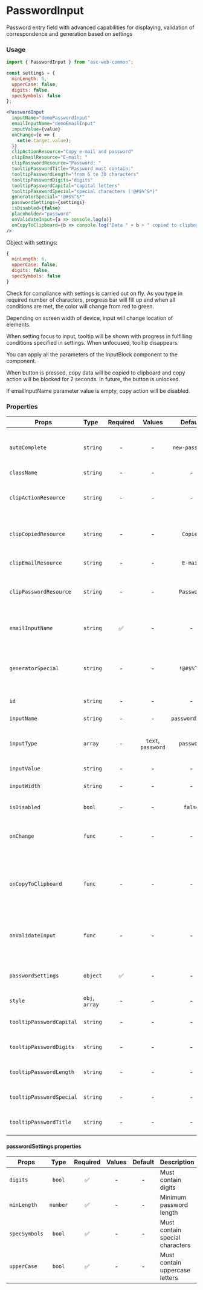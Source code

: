 # PasswordInput

Password entry field with advanced capabilities for displaying, validation of correspondence and generation based on settings

### Usage

```js
import { PasswordInput } from "asc-web-common";
```

```js
const settings = {
  minLength: 6,
  upperCase: false,
  digits: false,
  specSymbols: false
};
```

```jsx
<PasswordInput
  inputName="demoPasswordInput"
  emailInputName="demoEmailInput"
  inputValue={value}
  onChange={e => {
    set(e.target.value);
  }}
  clipActionResource="Copy e-mail and password"
  clipEmailResource="E-mail: "
  clipPasswordResource="Password: "
  tooltipPasswordTitle="Password must contain:"
  tooltipPasswordLength="from 6 to 30 characters"
  tooltipPasswordDigits="digits"
  tooltipPasswordCapital="capital letters"
  tooltipPasswordSpecial="special characters (!@#$%^&*)"
  generatorSpecial="!@#$%^&*"
  passwordSettings={settings}
  isDisabled={false}
  placeholder="password"
  onValidateInput={a => console.log(a)}
  onCopyToClipboard={b => console.log("Data " + b + " copied to clipboard")}
/>
```

Object with settings:

```js
{
  minLength: 6,
  upperCase: false,
  digits: false,
  specSymbols: false
}
```

Check for compliance with settings is carried out on fly. As you type in required number of characters, progress bar will fill up and when all conditions are met, the color will change from red to green.

Depending on screen width of device, input will change location of elements.

When setting focus to input, tooltip will be shown with progress in fulfilling conditions specified in settings. When unfocused, tooltip disappears.

You can apply all the parameters of the InputBlock component to the component.

When button is pressed, copy data will be copied to clipboard and copy action will be blocked for 2 seconds. In future, the button is unlocked.

If emailInputName parameter value is empty, copy action will be disabled.

### Properties

| Props                    | Type           | Required |       Values       |     Default     | Description                                                           |
| ------------------------ | :------------- | :------: | :----------------: | :-------------: | --------------------------------------------------------------------- |
| `autoComplete`           | `string`       |    -     |         -          | `new-password`  | Allows you to set the component auto-complete                         |
| `className`              | `string`       |    -     |         -          |        -        | Accepts class                                                         |
| `clipActionResource`     | `string`       |    -     |         -          |        -        | Translation of text for copying email data and password               |
| `clipCopiedResource`     | `string`       |    -     |         -          |    `Copied`     | Text translation copy action to copy                                  |
| `clipEmailResource`      | `string`       |    -     |         -          |    `E-mail`     | Text translation email to copy                                        |
| `clipPasswordResource`   | `string`       |    -     |         -          |   `Password`    | Text translation password to copy                                     |
| `emailInputName`         | `string`       |    ✅    |         -          |        -        | Required to associate password field with email field                 |
| `generatorSpecial`       | `string`       |    -     |         -          |   `!@#$%^&*`    | Set of special characters for password generator and validator        |
| `id`                     | `string`       |    -     |         -          |        -        | Allows you to set the component id                                    |
| `inputName`              | `string`       |    -     |         -          | `passwordInput` | Input name                                                            |
| `inputType`              | `array`        |    -     | `text`, `password` |   `password`    | It is necessary for correct display of values ​​inside input          |
| `inputValue`             | `string`       |    -     |         -          |        -        | Input value                                                           |
| `inputWidth`             | `string`       |    -     |         -          |        -        | If you need to set input width manually                               |
| `isDisabled`             | `bool`         |    -     |         -          |     `false`     | Set input disabled                                                    |
| `onChange`               | `func`         |    -     |         -          |        -        | Will be triggered whenever an PasswordInput typing                    |
| `onCopyToClipboard`      | `func`         |    -     |         -          |        -        | Will be triggered if you press copy button, return formatted value    |
| `onValidateInput`        | `func`         |    -     |         -          |        -        | Will be triggered whenever an PasswordInput typing, return bool value |
| `passwordSettings`       | `object`       |    ✅    |         -          |        -        | Set of settings for password generator and validator                  |
| `style`                  | `obj`, `array` |    -     |         -          |        -        | Accepts css style                                                     |
| `tooltipPasswordCapital` | `string`       |    -     |         -          |        -        | Capital text translation tooltip                                      |
| `tooltipPasswordDigits`  | `string`       |    -     |         -          |        -        | Digit text translation tooltip                                        |
| `tooltipPasswordLength`  | `string`       |    -     |         -          |        -        | Password text translation is long tooltip                             |
| `tooltipPasswordSpecial` | `string`       |    -     |         -          |        -        | Special text translation tooltip                                      |
| `tooltipPasswordTitle`   | `string`       |    -     |         -          |        -        | Text translation tooltip                                              |

#### passwordSettings properties

| Props         |   Type   | Required | Values | Default | Description                     |
| ------------- | :------: | :------: | :----: | :-----: | ------------------------------- |
| `digits`      |  `bool`  |    ✅    |   -    |    -    | Must contain digits             |
| `minLength`   | `number` |    ✅    |   -    |    -    | Minimum password length         |
| `specSymbols` |  `bool`  |    ✅    |   -    |    -    | Must contain special characters |
| `upperCase`   |  `bool`  |    ✅    |   -    |    -    | Must contain uppercase letters  |
